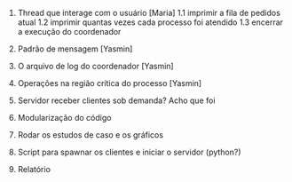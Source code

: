 1. Thread que interage com o usuário [Maria]
	1.1  imprimir a fila de pedidos atual
	1.2  imprimir quantas vezes cada processo foi atendido
	1.3  encerrar a execução do coordenador

2. Padrão de mensagem [Yasmin]
3. O arquivo de log do coordenador [Yasmin]
4. Operações na região crítica do processo [Yasmin]
	
5. Servidor receber clientes sob demanda? Acho que foi

6. Modularização do código
7. Rodar os estudos de caso e os gráficos
8. Script para spawnar os clientes e iniciar o servidor (python?)
9. Relatório
